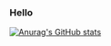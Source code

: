 ### Hello
[![Anurag's GitHub stats](https://github-readme-stats.vercel.app/api?username=nooooo0)](https://github.com/anuraghazra/github-readme-stats)


<!--
**RealNoooooo/Realnoooooo** is a ✨ _special_ ✨ repository because its `README.md` (this file) appears on your GitHub profile.

Here are some ideas to get you started:

- 🔭 I’m currently working on ...
- 🌱 I’m currently learning ...
- 👯 I’m looking to collaborate on ...
- 🤔 I’m looking for help with ...
- 💬 Ask me about ...
- 📫 How to reach me: ...
- 😄 Pronouns: ...
- ⚡ Fun fact: ...
-->
